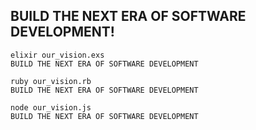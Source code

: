 ## BUILD THE NEXT ERA OF SOFTWARE DEVELOPMENT!

```console
elixir our_vision.exs
BUILD THE NEXT ERA OF SOFTWARE DEVELOPMENT
```

```console
ruby our_vision.rb
BUILD THE NEXT ERA OF SOFTWARE DEVELOPMENT
```

```console
node our_vision.js
BUILD THE NEXT ERA OF SOFTWARE DEVELOPMENT
```
